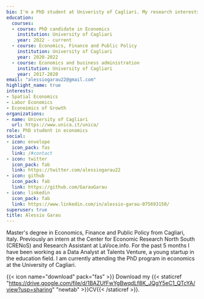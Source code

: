 ```yaml
---
bio: I'm a PhD student at Univeristy of Cagliari. My research interests include Spatial Economics, Economics of Growth and Labor Economics. Here you'll find post about things i learn and some personal opinions.
education:
  courses:
  - course: PhD candidate in Economics 
    institution: University of Cagliari
    year: 2022 - current
  - course: Economics, Finance and Public Policy
    institution: University of Cagliari
    year: 2020-2022
  - course: Economics and business administration
    institution: University of Cagliari
    year: 2017-2020
email: "alessiogarau22@gmail.com"
highlight_name: true
interests:
- Spatial Economics
- Labor Economics
- Econoimics of Growth
organizations:
- name: University of Cagliari
  url: https://www.unica.it/unica/
role: PhD student in economics
social:
- icon: envelope
  icon_pack: fas
  link: /#contact
- icon: twitter
  icon_pack: fab
  link: https://twitter.com/alessiogarau22
- icon: github
  icon_pack: fab
  link: https://github.com/GarauGarau
- icon: linkedin
  icon_pack: fab
  link: https://www.linkedin.com/in/alessio-garau-075693150/
superuser: true
title: Alessio Garau
---
```


Master's degree in Economics, Finance and Public Policy from Cagliari, Italy. Previously an intern at the Center for Economic Research North South (CRENoS) and Research Assistant at LaVoce.info. For the past 5 months I have been working as a Data Analyst at Talents Venture, a young startup in the education field. I am currently attending the PhD program in economics at the University of Cagliari.


{{< icon name="download" pack="fas" >}} Download my {{< staticref "https://drive.google.com/file/d/1BAZUfFwYgBwqdLf8K_JQgY5eC1_QTcYA/view?usp=sharing" "newtab" >}}CV{{< /staticref >}}.
